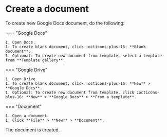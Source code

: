 # Create a document

To create new Google Docs document, do the following:

=== "Google Docs"

    1. Open Docs.
    1. To create blank document, click :octicons-plus-16: **Blank document**.
    1. Optional: To create new document from template, select a template from **Template gallery**.

=== "Google Drive"

    1. Open Drive.
    1. To create blank document, click :octicons-plus-16: **New** > **Google Docs**.
    1. Optional: To create new document from template, click :octicons-plus-16: **New** > **Google Docs** > **From a template**.

=== "Document"

    1. Open a document.
    1. Click **File** > **New** > **Document**. 

The document is created.